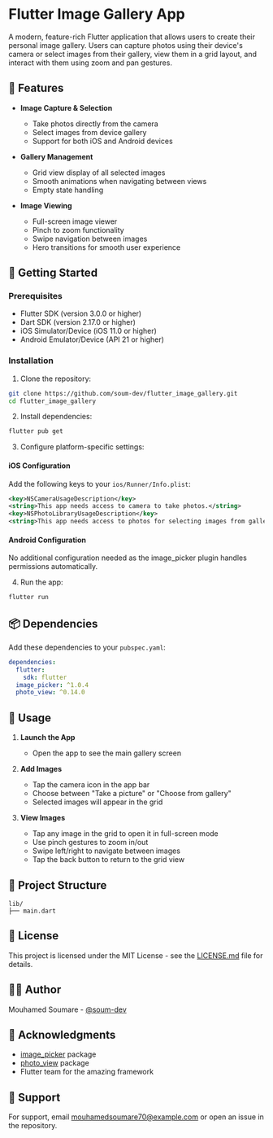 # Flutter Image Gallery App

A modern, feature-rich Flutter application that allows users to create their personal image gallery. Users can capture photos using their device's camera or select images from their gallery, view them in a grid layout, and interact with them using zoom and pan gestures.

## 🌟 Features

- **Image Capture & Selection**
  - Take photos directly from the camera
  - Select images from device gallery
  - Support for both iOS and Android devices

- **Gallery Management**
  - Grid view display of all selected images
  - Smooth animations when navigating between views
  - Empty state handling

- **Image Viewing**
  - Full-screen image viewer
  - Pinch to zoom functionality
  - Swipe navigation between images
  - Hero transitions for smooth user experience

## 🚀 Getting Started

### Prerequisites

- Flutter SDK (version 3.0.0 or higher)
- Dart SDK (version 2.17.0 or higher)
- iOS Simulator/Device (iOS 11.0 or higher)
- Android Emulator/Device (API 21 or higher)

### Installation

1. Clone the repository:
```bash
git clone https://github.com/soum-dev/flutter_image_gallery.git
cd flutter_image_gallery
```

2. Install dependencies:
```bash
flutter pub get
```

3. Configure platform-specific settings:

#### iOS Configuration
Add the following keys to your `ios/Runner/Info.plist`:

```xml
<key>NSCameraUsageDescription</key>
<string>This app needs access to camera to take photos.</string>
<key>NSPhotoLibraryUsageDescription</key>
<string>This app needs access to photos for selecting images from gallery.</string>
```

#### Android Configuration
No additional configuration needed as the image_picker plugin handles permissions automatically.

4. Run the app:
```bash
flutter run
```

## 📦 Dependencies

Add these dependencies to your `pubspec.yaml`:

```yaml
dependencies:
  flutter:
    sdk: flutter
  image_picker: ^1.0.4
  photo_view: ^0.14.0
```

## 🎯 Usage

1. **Launch the App**
   - Open the app to see the main gallery screen

2. **Add Images**
   - Tap the camera icon in the app bar
   - Choose between "Take a picture" or "Choose from gallery"
   - Selected images will appear in the grid

3. **View Images**
   - Tap any image in the grid to open it in full-screen mode
   - Use pinch gestures to zoom in/out
   - Swipe left/right to navigate between images
   - Tap the back button to return to the grid view

## 🔧 Project Structure

```
lib/
├── main.dart
```

## 📄 License

This project is licensed under the MIT License - see the [LICENSE.md](LICENSE.md) file for details.

## 👨‍💻 Author

Mouhamed Soumare - [@soum-dev](https://github.com/soum-dev)

## 🙏 Acknowledgments

- [image_picker](https://pub.dev/packages/image_picker) package
- [photo_view](https://pub.dev/packages/photo_view) package
- Flutter team for the amazing framework

## 💬 Support

For support, email mouhamedsoumare70@example.com or open an issue in the repository.